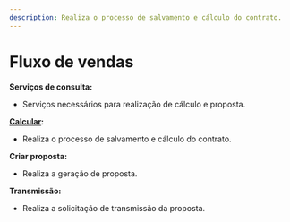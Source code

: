 ```yaml
---
description: Realiza o processo de salvamento e cálculo do contrato.
---
```


# Fluxo de vendas

**Serviços de consulta:**

* Serviços necessários para realização de cálculo e proposta.

[**Calcular**](calcular.md)**:**

* Realiza o processo de salvamento e cálculo do contrato.

**Criar proposta:**

* Realiza a geração de proposta.

**Transmissão:**

* Realiza a solicitação de transmissão da proposta.
